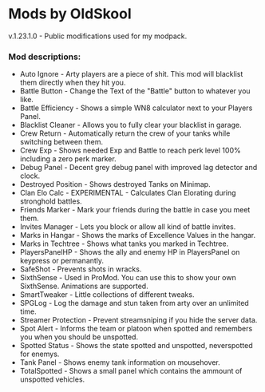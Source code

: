 # Mods by OldSkool
v.1.23.1.0 - Public modifications used for my modpack.

### Mod descriptions:
* Auto Ignore - Arty players are a piece of shit. This mod will blacklist them directly when they hit you.
* Battle Button - Change the Text of the "Battle" button to whatever you like.
* Battle Efficiency - Shows a simple WN8 calculator next to your Players Panel.
* Blacklist Cleaner - Allows you to fully clear your blacklist in garage.
* Crew Return - Automatically return the crew of your tanks while switching between them.
* Crew Exp - Shows needed Exp and Battle to reach perk level 100% including a zero perk marker.
* Debug Panel - Decent grey debug panel with improved lag detector and clock.
* Destroyed Position - Shows destroyed Tanks on Minimap.
* Clan Elo Calc - EXPERIMENTAL - Calculates Clan Elorating during stronghold battles.
* Friends Marker - Mark your friends during the battle in case you meet them.
* Invites Manager - Lets you block or allow all kind of battle invites.
* Marks in Hangar - Shows the marks of Excellence Values in the hangar.
* Marks in Techtree - Shows what tanks you marked in Techtree.
* PlayersPanelHP - Shows the ally and enemy HP in PlayersPanel on keypress or permanantly.
* SafeShot - Prevents shots in wracks.
* SixthSense - Used in ProMod. You can use this to show your own SixthSense. Animations are supported.
* SmartTweaker - Little collections of different tweaks.
* SPGLog - Log the damage and stun taken from arty over an unlimited time.
* Streamer Protection - Prevent streamsniping if you hide the server data.
* Spot Alert - Informs the team or platoon when spotted and remembers you when you should be unspotted.
* Spotted Status - Shows the state spotted and unspotted, neverspotted for enemys.
* Tank Panel - Shows enemy tank information on mousehover.
* TotalSpotted - Shows a small panel which contains the ammount of unspotted vehicles.
